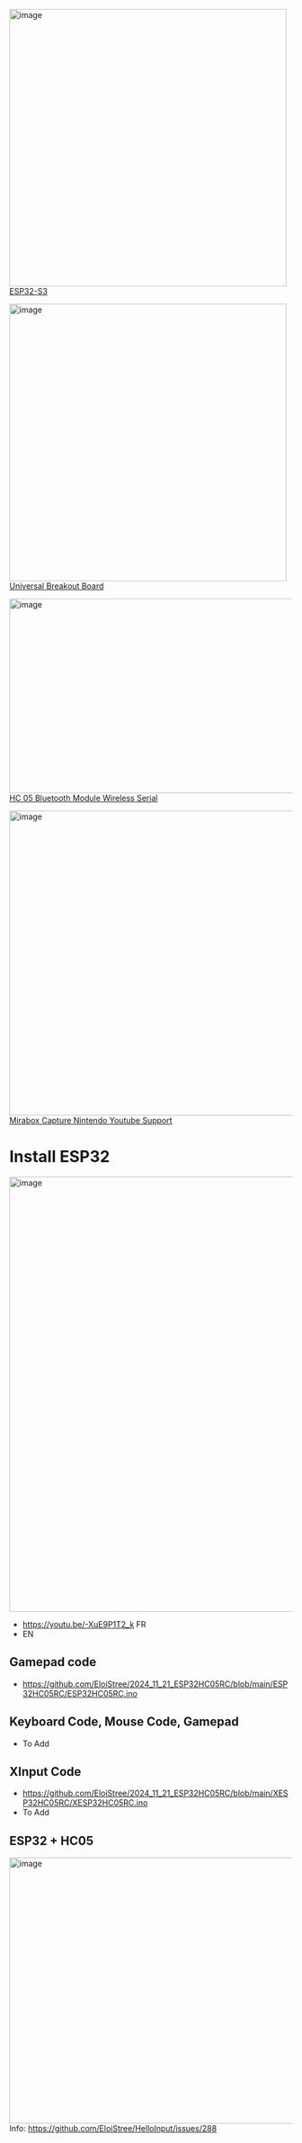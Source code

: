 
[<img width="493" height="493" alt="image" src="https://github.com/user-attachments/assets/1ad18393-302f-43b0-a1f0-f35ff0f34d82" />](https://store.freenove.com/products/fnk0085?_pos=7&_sid=fe017032a&_ss=r)
[ESP32-S3](https://store.freenove.com/products/fnk0085?_pos=7&_sid=fe017032a&_ss=r)   

[<img width="493" height="493" alt="image" src="https://github.com/user-attachments/assets/80e5a897-b553-4048-ba68-73d7070a1370" />](https://store.freenove.com/products/fnk0101?_pos=10&_sid=fe017032a&_ss=r) 
[Universal Breakout Board](https://store.freenove.com/products/fnk0101?_pos=10&_sid=fe017032a&_ss=r)  


[<img width="635" height="346" alt="image" src="https://github.com/user-attachments/assets/fab70838-298e-42cf-a51b-1bf17d68e3fc" />](https://www.amazon.com.be/Integrated-Bluetooth-Module-Wireless-Serial/dp/B0DC48VK77)
[HC 05 Bluetooth Module Wireless Serial](https://www.amazon.com.be/Integrated-Bluetooth-Module-Wireless-Serial/dp/B0DC48VK77)

[<img width="760" height="542" alt="image" src="https://github.com/user-attachments/assets/60105265-40c9-43de-b102-301b8849dea4" />](https://www.amazon.com.be/Mirabox-Capture-Nintendo-Youtube-Support/dp/B091YCHYP3)
[Mirabox Capture Nintendo Youtube Support](https://www.amazon.com.be/Mirabox-Capture-Nintendo-Youtube-Support/dp/B091YCHYP3)


# Install ESP32

[<img width="1729" height="773" alt="image" src="https://github.com/user-attachments/assets/945a7424-8325-402e-a300-7bc05ba70c99" />](https://youtu.be/-XuE9P1T2_k)
- https://youtu.be/-XuE9P1T2_k FR
- EN

## Gamepad code

- https://github.com/EloiStree/2024_11_21_ESP32HC05RC/blob/main/ESP32HC05RC/ESP32HC05RC.ino

## Keyboard Code, Mouse Code, Gamepad

- To Add

## XInput Code

- https://github.com/EloiStree/2024_11_21_ESP32HC05RC/blob/main/XESP32HC05RC/XESP32HC05RC.ino
- To Add

 

## ESP32 + HC05

[<img width="760" height="473" alt="image" src="https://github.com/user-attachments/assets/89273dca-9781-4a62-9499-c36e8a8c3112" />](https://github.com/EloiStree/HelloInput/issues/288)
Info: https://github.com/EloiStree/HelloInput/issues/288
